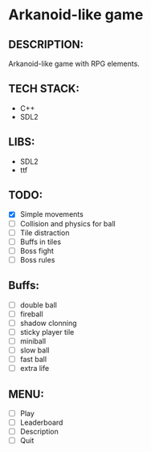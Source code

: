 # Arkanoid-like game

## DESCRIPTION:
Arkanoid-like game with RPG elements.

## TECH STACK:
- C++
- SDL2


## LIBS:
- SDL2
- ttf

## TODO:
- [x] Simple movements
- [ ] Collision and physics for ball
- [ ] Tile distraction
- [ ] Buffs in tiles
- [ ] Boss fight
- [ ] Boss rules

## Buffs:
- [ ] double ball
- [ ] fireball
- [ ] shadow clonning
- [ ] sticky player tile
- [ ] miniball
- [ ] slow ball
- [ ] fast ball
- [ ] extra life

## MENU:
- [ ] Play
- [ ] Leaderboard
- [ ] Description
- [ ] Quit
